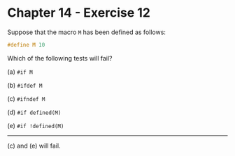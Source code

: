 # Chapter 14 - Exercise 12

Suppose that the macro `M` has been defined as follows: 

```C
#define M 10
```

Which of the following tests will fail?

(a) `#if M` 

(b) `#ifdef M`

(c) `#ifndef M` 

(d) `#if defined(M)`

(e) `#if !defined(M)`


---

(c) and (e) will fail.
